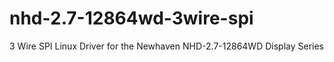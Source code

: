 # nhd-2.7-12864wd-3wire-spi
3 Wire SPI Linux Driver for the Newhaven NHD-2.7-12864WD Display Series
